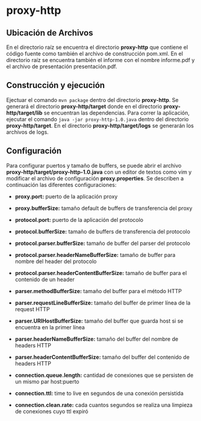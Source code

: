 # proxy-http

## Ubicación de Archivos

En el directorio raíz se encuentra el directorio **proxy-http** que contiene el código fuente como también el archivo de construcción pom.xml.
En el directorio raíz se encuentra también el informe con el nombre informe.pdf y el archivo de presentación presentación.pdf.

## Construcción y ejecución

Ejectuar el comando `mvn package` dentro del directorio **proxy-http**.
Se generará el directorio **proxy-http/target** donde en el directorio **proxy-http/target/lib** se encuentran las dependencias.
Para correr la aplicación, ejecutar el comando `java -jar proxy-http-1.0.java` dentro del directorio **proxy-http/target**.
En el directorio **proxy-http/target/logs** se generarán los archivos de logs.

## Configuración

Para configurar puertos y tamaño de buffers, se puede abrir el archivo **proxy-http/target/proxy-http-1.0.java** con un editor de textos como vim y modificar el archivo de configuración **proxy.properties**. Se describen a continuación las diferentes configuraciones:

* **proxy.port:** puerto de la aplicación proxy
* **proxy.bufferSize:** tamaño default de buffers de transferencia del proxy
 
* **protocol.port:** puerto de la aplicación del protocolo
* **protocol.bufferSize:** tamaño de buffers de transferencia del protocolo
* **protocol.parser.bufferSize:** tamaño de buffer del parser del protocolo
* **protocol.parser.headerNameBufferSize:** tamaño de buffer para nombre del header del protocolo
* **protocol.parser.headerContentBufferSize:** tamaño de buffer para el contenido de un header
 
* **parser.methodBufferSize:** tamaño del buffer para el método HTTP
* **parser.requestLineBufferSize:** tamaño del buffer de primer línea de la request HTTP
* **parser.URIHostBufferSize:** tamaño del buffer que guarda host si se encuentra en la primer línea
* **parser.headerNameBufferSize:** tamaño del buffer del nombre de headers HTTP
* **parser.headerContentBufferSize:** tamaño del buffer del contenido de headers HTTP
 
* **connection.queue.length:** cantidad de conexiones que se persisten de un mismo par host:puerto
* **connection.ttl:** time to live en segundos de una conexión persistida
* **connection.clean.rate:** cada cuantos segundos se realiza una limpieza de conexiones cuyo ttl expiró